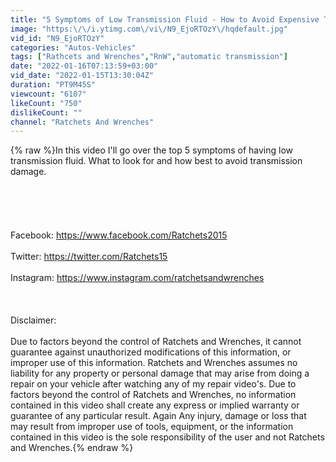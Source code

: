 ```yaml
---
title: "5 Symptoms of Low Transmission Fluid - How to Avoid Expensive Transmission Repair Bills"
image: "https:\/\/i.ytimg.com\/vi\/N9_EjoRTOzY\/hqdefault.jpg"
vid_id: "N9_EjoRTOzY"
categories: "Autos-Vehicles"
tags: ["Rathcets and Wrenches","RnW","automatic transmission"]
date: "2022-01-16T07:13:59+03:00"
vid_date: "2022-01-15T13:30:04Z"
duration: "PT9M45S"
viewcount: "6107"
likeCount: "750"
dislikeCount: ""
channel: "Ratchets And Wrenches"
---
```

{% raw %}In this video I'll go over the top 5 symptoms of having low transmission fluid. What to look for and how best to avoid transmission damage.<br /><br /><br /><br /><br /><br />Facebook: <a rel="nofollow" target="blank" href="https://www.facebook.com/Ratchets2015">https://www.facebook.com/Ratchets2015</a><br /><br />Twitter: <a rel="nofollow" target="blank" href="https://twitter.com/Ratchets15">https://twitter.com/Ratchets15</a><br /><br />Instagram: <a rel="nofollow" target="blank" href="https://www.instagram.com/ratchetsandwrenches">https://www.instagram.com/ratchetsandwrenches</a><br /><br /><br /><br />Disclaimer:<br /><br />Due to factors beyond the control of Ratchets and Wrenches, it cannot guarantee against unauthorized modifications of this information, or improper use of this information. Ratchets and Wrenches assumes no liability for any property or personal damage that may arise from doing a repair on your vehicle after watching any of my repair video's. Due to factors beyond the control of Ratchets and Wrenches, no information contained in this video shall create any express or implied warranty or guarantee of any particular result. Again Any injury, damage or loss that may result from improper use of tools, equipment, or the information contained in this video is the sole responsibility of the user and not Ratchets and Wrenches.{% endraw %}
